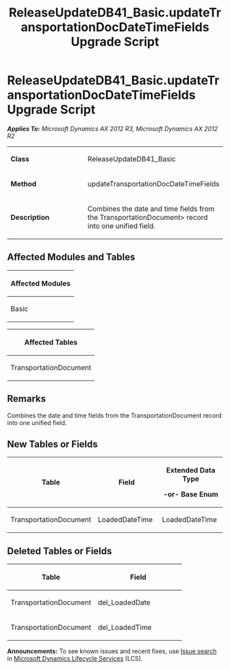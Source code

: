 ﻿---
title: ReleaseUpdateDB41_Basic.updateTransportationDocDateTimeFields Upgrade Script
TOCTitle: ReleaseUpdateDB41_Basic.updateTransportationDocDateTimeFields Upgrade Script
ms:assetid: 4e27f4a2-2cad-91af-4dc5-c305af28c104
ms:mtpsurl: https://msdn.microsoft.com/en-us/library/JJ685459(v=AX.60)
ms:contentKeyID: 49708163
ms.date: 05/18/2015
mtps_version: v=AX.60
---

# ReleaseUpdateDB41\_Basic.updateTransportationDocDateTimeFields Upgrade Script 


_**Applies To:** Microsoft Dynamics AX 2012 R3, Microsoft Dynamics AX 2012 R2_

<table>
<colgroup>
<col style="width: 50%" />
<col style="width: 50%" />
</colgroup>
<tbody>
<tr class="odd">
<td><p><strong>Class</strong></p></td>
<td><p>ReleaseUpdateDB41_Basic</p></td>
</tr>
<tr class="even">
<td><p><strong>Method</strong></p></td>
<td><p>updateTransportationDocDateTimeFields</p></td>
</tr>
<tr class="odd">
<td><p><strong>Description</strong></p></td>
<td><p>Combines the date and time fields from the TransportationDocument&gt; record into one unified field.</p></td>
</tr>
</tbody>
</table>


## Affected Modules and Tables

<table>
<colgroup>
<col style="width: 100%" />
</colgroup>
<thead>
<tr class="header">
<th><p>Affected Modules</p></th>
</tr>
</thead>
<tbody>
<tr class="odd">
<td><p>Basic</p></td>
</tr>
</tbody>
</table>


<table>
<colgroup>
<col style="width: 100%" />
</colgroup>
<thead>
<tr class="header">
<th><p>Affected Tables</p></th>
</tr>
</thead>
<tbody>
<tr class="odd">
<td><p>TransportationDocument</p></td>
</tr>
</tbody>
</table>


## Remarks

Combines the date and time fields from the TransportationDocument record into one unified field.

## New Tables or Fields

<table>
<colgroup>
<col style="width: 33%" />
<col style="width: 33%" />
<col style="width: 33%" />
</colgroup>
<thead>
<tr class="header">
<th><p>Table</p></th>
<th><p>Field</p></th>
<th><p>Extended Data Type</p>
<p>-or- Base Enum</p></th>
</tr>
</thead>
<tbody>
<tr class="odd">
<td><p>TransportationDocument</p></td>
<td><p>LoadedDateTime</p></td>
<td><p>LoadedDateTime</p></td>
</tr>
</tbody>
</table>


## Deleted Tables or Fields

<table>
<colgroup>
<col style="width: 50%" />
<col style="width: 50%" />
</colgroup>
<thead>
<tr class="header">
<th><p>Table</p></th>
<th><p>Field</p></th>
</tr>
</thead>
<tbody>
<tr class="odd">
<td><p>TransportationDocument</p></td>
<td><p>del_LoadedDate</p></td>
</tr>
<tr class="even">
<td><p>TransportationDocument</p></td>
<td><p>del_LoadedTime</p></td>
</tr>
</tbody>
</table>

  
**Announcements:** To see known issues and recent fixes, use [Issue search](http://go.microsoft.com/fwlink/?linkid=389258) in [Microsoft Dynamics Lifecycle Services](http://go.microsoft.com/fwlink/?linkid=306505) (LCS).

